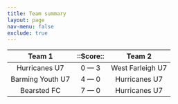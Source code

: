 ```yaml
---
title: Team summary
layout: page
nav-menu: false
exclude: true
---
```




|      Team 1      |  ::Score::  |      Team 2      |
|:----------------:|:-----------:|:----------------:|
|  Hurricanes U7   | 0 &mdash; 3 | West Farleigh U7 |
| Barming Youth U7 | 4 &mdash; 0 |  Hurricanes U7   |
|   Bearsted FC    | 7 &mdash; 0 |  Hurricanes U7   |

 <br /><br /><br />